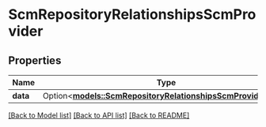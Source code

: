 # ScmRepositoryRelationshipsScmProvider

## Properties

Name | Type | Description | Notes
------------ | ------------- | ------------- | -------------
**data** | Option<[**models::ScmRepositoryRelationshipsScmProviderData**](ScmRepository_relationships_scmProvider_data.md)> |  | [optional]

[[Back to Model list]](../README.md#documentation-for-models) [[Back to API list]](../README.md#documentation-for-api-endpoints) [[Back to README]](../README.md)


